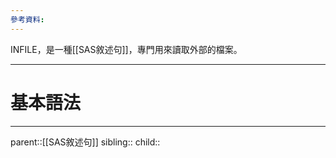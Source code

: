 ```yaml
---
參考資料:
---
```

INFILE，是一種[[SAS敘述句]]，專門用來讀取外部的檔案。
- - -
# 基本語法
- - -
parent::[[SAS敘述句]]
sibling::
child::